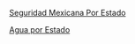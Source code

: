 [Seguridad Mexicana Por Estado](https://www.kaggle.com/datasets/elanderos/official-crime-stats-mexico-2015-2023)

[Agua por Estado](https://www.inegi.org.mx/programas/cngmd/2023/#tabulados)
